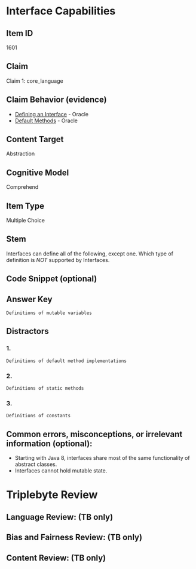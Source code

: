 # Interface Capabilities

## Item ID
1601

## Claim
Claim 1: core_language

## Claim Behavior (evidence)

* [Defining an Interface](https://docs.oracle.com/javase/tutorial/java/IandI/interfaceDef.html) - Oracle
* [Default Methods](https://docs.oracle.com/javase/tutorial/java/IandI/defaultmethods.html) - Oracle

## Content Target
Abstraction

## Cognitive Model
Comprehend

## Item Type
Multiple Choice

## Stem
Interfaces can define all of the following, except one. Which type of definition is *NOT* supported by Interfaces.


## Code Snippet (optional)

## Answer Key

```
Definitions of mutable variables
```

## Distractors

### 1.
```
Definitions of default method implementations
```

### 2.
```
Definitions of static methods
```

### 3.
```
Definitions of constants
```


## Common errors, misconceptions, or irrelevant information (optional):

* Starting with Java 8, interfaces share most of the same functionality of abstract classes.
* Interfaces cannot hold mutable state.

# Triplebyte Review


## Language Review: (TB only)


## Bias and Fairness Review: (TB only)


## Content Review: (TB only)